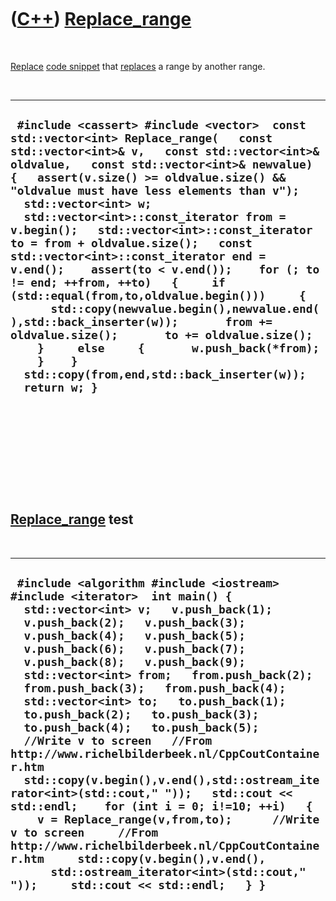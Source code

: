 
 

 

 

 

 

([C++](Cpp.md)) [Replace\_range](CppReplace_range.md)
=======================================================

 

[Replace](CppReplace.md) [code snippet](CppCodeSnippets.md) that
[replaces](CppReplace.md) a range by another range.

 

  --------------------------------------------------------------------------------------------------------------------------------------------------------------------------------------------------------------------------------------------------------------------------------------------------------------------------------------------------------------------------------------------------------------------------------------------------------------------------------------------------------------------------------------------------------------------------------------------------------------------------------------------------------------------------------------------------------------------------------------------------------------------------------------------------------------------------------------------------------------
  ` #include <cassert> #include <vector>  const std::vector<int> Replace_range(   const std::vector<int>& v,   const std::vector<int>& oldvalue,   const std::vector<int>& newvalue) {   assert(v.size() >= oldvalue.size() && "oldvalue must have less elements than v");    std::vector<int> w;    std::vector<int>::const_iterator from = v.begin();   std::vector<int>::const_iterator to = from + oldvalue.size();   const std::vector<int>::const_iterator end = v.end();    assert(to < v.end());    for (; to != end; ++from, ++to)   {     if (std::equal(from,to,oldvalue.begin()))     {       std::copy(newvalue.begin(),newvalue.end(),std::back_inserter(w));       from += oldvalue.size();       to += oldvalue.size();     }     else     {       w.push_back(*from);     }    }   std::copy(from,end,std::back_inserter(w));    return w; }`
  --------------------------------------------------------------------------------------------------------------------------------------------------------------------------------------------------------------------------------------------------------------------------------------------------------------------------------------------------------------------------------------------------------------------------------------------------------------------------------------------------------------------------------------------------------------------------------------------------------------------------------------------------------------------------------------------------------------------------------------------------------------------------------------------------------------------------------------------------------------

 

 

 

 

 

[Replace\_range](CppReplace_range.md) test
-------------------------------------------

 

  ----------------------------------------------------------------------------------------------------------------------------------------------------------------------------------------------------------------------------------------------------------------------------------------------------------------------------------------------------------------------------------------------------------------------------------------------------------------------------------------------------------------------------------------------------------------------------------------------------------------------------------------------------------------------------------------------------------------------------------------------------------------------------------------------------------------------------------------------------------------------------------------------------------------------------------------------------------------
  ` #include <algorithm #include <iostream> #include <iterator>  int main() {   std::vector<int> v;   v.push_back(1);   v.push_back(2);   v.push_back(3);   v.push_back(4);   v.push_back(5);   v.push_back(6);   v.push_back(7);   v.push_back(8);   v.push_back(9);    std::vector<int> from;   from.push_back(2);   from.push_back(3);   from.push_back(4);    std::vector<int> to;   to.push_back(1);   to.push_back(2);   to.push_back(3);   to.push_back(4);   to.push_back(5);    //Write v to screen   //From http://www.richelbilderbeek.nl/CppCoutContainer.htm   std::copy(v.begin(),v.end(),std::ostream_iterator<int>(std::cout," "));   std::cout << std::endl;    for (int i = 0; i!=10; ++i)   {     v = Replace_range(v,from,to);      //Write v to screen     //From http://www.richelbilderbeek.nl/CppCoutContainer.htm     std::copy(v.begin(),v.end(),       std::ostream_iterator<int>(std::cout," "));     std::cout << std::endl;   } }`
  ----------------------------------------------------------------------------------------------------------------------------------------------------------------------------------------------------------------------------------------------------------------------------------------------------------------------------------------------------------------------------------------------------------------------------------------------------------------------------------------------------------------------------------------------------------------------------------------------------------------------------------------------------------------------------------------------------------------------------------------------------------------------------------------------------------------------------------------------------------------------------------------------------------------------------------------------------------------

 

 

 

 

 

 

